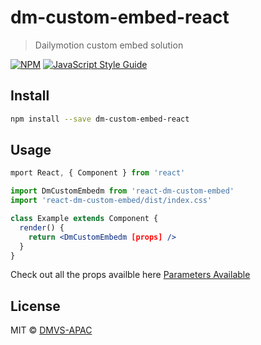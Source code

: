 # dm-custom-embed-react

> Dailymotion custom embed solution

[![NPM](https://img.shields.io/npm/v/dm-custom-embed-react.svg)](https://www.npmjs.com/package/dm-custom-embed-react) [![JavaScript Style Guide](https://img.shields.io/badge/code_style-standard-brightgreen.svg)](https://standardjs.com)

## Install

```bash
npm install --save dm-custom-embed-react
```

## Usage

```jsx
mport React, { Component } from 'react'

import DmCustomEmbedm from 'react-dm-custom-embed'
import 'react-dm-custom-embed/dist/index.css'

class Example extends Component {
  render() {
    return <DmCustomEmbedm [props] />
  }
}
```

Check out all the props availble here [Parameters Available](https://dmvs-apac.github.io/custom-embed-v2/#parameters-available)

## License

MIT © [DMVS-APAC](https://github.com/DMVS-APAC)


